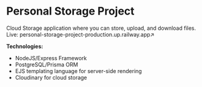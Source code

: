 # Personal Storage Project

Cloud Storage application where you can store, upload, and download files.
Live: personal-storage-project-production.up.railway.app↗

**Technologies:**
  - NodeJS/Express Framework
  - PostgreSQL/Prisma ORM
  - EJS templating language for server-side rendering
  - Cloudinary for cloud storage
